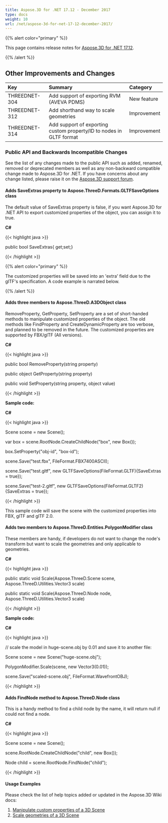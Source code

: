 ```yaml
---
title: Aspose.3D for .NET 17.12 - December 2017
type: docs
weight: 10
url: /net/aspose-3d-for-net-17-12-december-2017/
---
```


{{% alert color="primary" %}} 

This page contains release notes for [Aspose.3D for .NET 17.12](https://www.nuget.org/packages/Aspose.3D/17.12.0).

{{% /alert %}} 
## **Other Improvements and Changes**

|**Key**|**Summary**|**Category**|
| :- | :- | :- |
|THREEDNET-304|Add support of exporting RVM (AVEVA PDMS)|New feature|
|THREEDNET-312|Add shorthand way to scale geometries|Improvement|
|THREEDNET-314|Add support of exporting custom property/ID to nodes in GLTF format|Improvement|
### **Public API and Backwards Incompatible Changes**
See the list of any changes made to the public API such as added, renamed, removed or deprecated members as well as any non-backward compatible change made to Aspose.3D for .NET. If you have concerns about any change listed, please raise it on the [Aspose.3D support forum](https://forum.aspose.com/c/3d/18).
#### **Adds SaveExtras property to Aspose.ThreeD.Formats.GLTFSaveOptions class**
The default value of SaveExtras property is false, if you want Aspose.3D for .NET API to export customized properties of the object, you can assign it to true.

**C#**

{{< highlight java >}}

 public bool SaveExtras{ get;set;}

{{< /highlight >}}

{{% alert color="primary" %}} 

The customized properties will be saved into an 'extra' field due to the glTF's specification. A code example is narrated below.

{{% /alert %}}
#### **Adds three members to Aspose.ThreeD.A3DObject class**
RemoveProperty, GetProperty, SetProperty are a set of short-handed methods to manipulate customized properties of the object. The old methods like FindProperty and CreateDynamicProperty are too verbose, and planned to be removed in the future. The customized properties are supported by FBX/glTF (All versions).

**C#**

{{< highlight java >}}

 public bool RemoveProperty(string property)

public object GetProperty(string property)

public void SetProperty(string property, object value)

{{< /highlight >}}

**Sample code:**

**C#**

{{< highlight java >}}

 Scene scene = new Scene();

var box = scene.RootNode.CreateChildNode("box", new Box());

box.SetProperty("obj-id", "box-id");

scene.Save("test.fbx", FileFormat.FBX7400ASCII);

scene.Save("test.gltf", new GLTFSaveOptions(FileFormat.GLTF){SaveExtras = true});

scene.Save("test-2.gltf", new GLTFSaveOptions(FileFormat.GLTF2){SaveExtras = true});

{{< /highlight >}}

This sample code will save the scene with the customized properties into FBX, glTF and glTF 2.0.
#### **Adds two members to Aspose.ThreeD.Entities.PolygonModifier class**
These members are handy, if developers do not want to change the node's transform but want to scale the geometries and only applicable to geometries.

**C#**

{{< highlight java >}}

 public static void Scale(Aspose.ThreeD.Scene scene, Aspose.ThreeD.Utilities.Vector3 scale)

public static void Scale(Aspose.ThreeD.Node node, Aspose.ThreeD.Utilities.Vector3 scale)

{{< /highlight >}}

**Sample code:**

**C#**

{{< highlight java >}}

 // scale the model in huge-scene.obj by 0.01 and save it to another file:

Scene scene = new Scene("huge-scene.obj");

PolygonModifier.Scale(scene, new Vector3(0.01));

scene.Save("scaled-scene.obj", FileFormat.WavefrontOBJ);

{{< /highlight >}}
#### **Adds FindNode method to Aspose.ThreeD.Node class**
This is a handy method to find a child node by the name, it will return null if could not find a node.

**C#**

{{< highlight java >}}

 Scene scene = new Scene();

scene.RootNode.CreateChildNode("child", new Box());

Node child = scene.RootNode.FindNode("child");

{{< /highlight >}}
#### **Usage Examples**
Please check the list of help topics added or updated in the Aspose.3D Wiki docs:

1. [Manipulate custom properties of a 3D Scene](/3d/net/manipulate-custom-properties-of-a-3d-scene/)
1. [Scale geometries of a 3D Scene](/3d/net/scale-geometries-of-a-3d-scene/)

